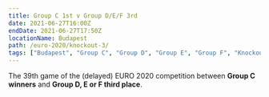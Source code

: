 ```yaml
---
title: Group C 1st v Group D/E/F 3rd
date: 2021-06-27T16:00Z
endDate: 2021-06-27T17:50Z
locationName: Budapest
path: /euro-2020/knockout-3/
tags: ["Budapest", "Group C", "Group D", "Group E", "Group F", "Knockout", "Group of 16", "EURO 2020"]
---
```


The 39th game of the (delayed) EURO 2020 competition between **Group C winners** and **Group D, E or F third place**.